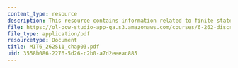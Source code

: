 ```yaml
---
content_type: resource
description: This resource contains information related to finite-state Markov chains.
file: https://ol-ocw-studio-app-qa.s3.amazonaws.com/courses/6-262-discrete-stochastic-processes-spring-2011/3558b08622765d26c2b0a7d2eeeac885_MIT6_262S11_chap03.pdf
file_type: application/pdf
resourcetype: Document
title: MIT6_262S11_chap03.pdf
uid: 3558b086-2276-5d26-c2b0-a7d2eeeac885
---
```

